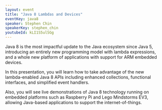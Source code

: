 ```yaml
---
layout: event
title: "Java 8 Lambdas and Devices"
eventKey: java8
speaker: Stephen Chin
speakerKey: stephen_chin
youtubeId: kLI1S5ulSGg
---
```


Java 8 is the most impactful update to the Java ecosystem since Java 5, introducing an entirely new programming model with lambda expressions, and a whole new platform of applications with support for ARM embedded devices.

In this presentation, you will learn how to take advantage of the new lambda-enabled Java 8 APIs including enhanced collections, functional interfaces, and simplified event handlers.  

Also, you will see live demonstrations of Java 8 technology running on embedded platforms such as Raspberry Pi and Lego Mindstorms EV3, allowing Java-based applications to support the internet-of-things.  